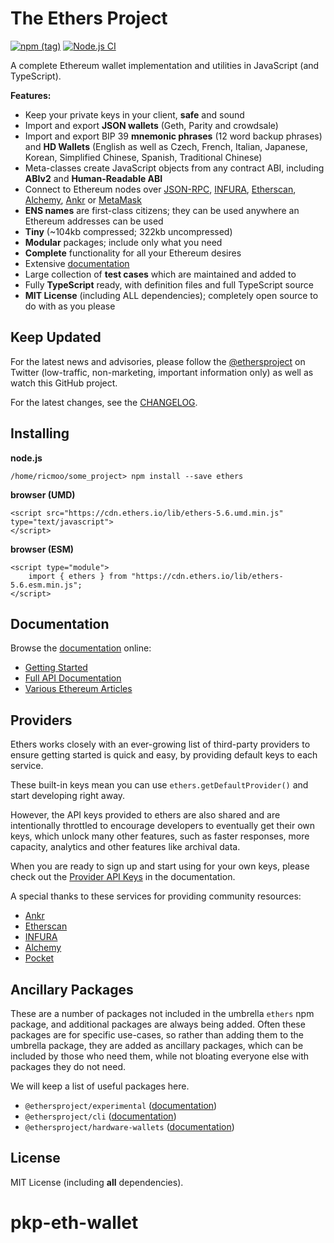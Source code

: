 The Ethers Project
==================

[![npm (tag)](https://img.shields.io/npm/v/ethers)](https://www.npmjs.com/package/ethers)
[![Node.js CI](https://github.com/ethers-io/ethers.js/workflows/Node.js%20CI/badge.svg?branch=ethers-v5-beta)](https://github.com/ethers-io/ethers.js/actions?query=workflow%3A%22Node.js+CI%22)

A complete Ethereum wallet implementation and utilities in JavaScript (and TypeScript).

**Features:**

- Keep your private keys in your client, **safe** and sound
- Import and export **JSON wallets** (Geth, Parity and crowdsale)
- Import and export BIP 39 **mnemonic phrases** (12 word backup phrases) and **HD Wallets** (English as well as Czech, French, Italian, Japanese, Korean, Simplified Chinese, Spanish, Traditional Chinese)
- Meta-classes create JavaScript objects from any contract ABI, including **ABIv2** and **Human-Readable ABI**
- Connect to Ethereum nodes over [JSON-RPC](https://github.com/ethereum/wiki/wiki/JSON-RPC), [INFURA](https://infura.io), [Etherscan](https://etherscan.io), [Alchemy](https://alchemyapi.io), [Ankr](https://ankr.com) or [MetaMask](https://metamask.io)
- **ENS names** are first-class citizens; they can be used anywhere an Ethereum addresses can be used
- **Tiny** (~104kb compressed; 322kb uncompressed)
- **Modular** packages; include only what you need
- **Complete** functionality for all your Ethereum desires
- Extensive [documentation](https://docs.ethers.io/v5/)
- Large collection of **test cases** which are maintained and added to
- Fully **TypeScript** ready, with definition files and full TypeScript source
- **MIT License** (including ALL dependencies); completely open source to do with as you please


Keep Updated
------------

For the latest news and advisories, please follow the
[@ethersproject](https://twitter.com/ethersproject) on Twitter (low-traffic,
non-marketing, important information only) as well as watch this GitHub project.

For the latest changes, see the
[CHANGELOG](https://github.com/ethers-io/ethers.js/blob/master/CHANGELOG.md).


Installing
----------

**node.js**

```
/home/ricmoo/some_project> npm install --save ethers
```

**browser (UMD)**

```
<script src="https://cdn.ethers.io/lib/ethers-5.6.umd.min.js" type="text/javascript">
</script>
```

**browser (ESM)**

```
<script type="module">
    import { ethers } from "https://cdn.ethers.io/lib/ethers-5.6.esm.min.js";
</script>
```


Documentation
-------------

Browse the [documentation](https://docs.ethers.io/v5/) online:

- [Getting Started](https://docs.ethers.io/v5/getting-started/)
- [Full API Documentation](https://docs.ethers.io/v5/api/)
- [Various Ethereum Articles](https://blog.ricmoo.com/)


Providers
---------

Ethers works closely with an ever-growing list of third-party providers
to ensure getting started is quick and easy, by providing default keys
to each service.

These built-in keys mean you can use `ethers.getDefaultProvider()` and
start developing right away.

However, the API keys provided to ethers are also shared and are
intentionally throttled to encourage developers to eventually get
their own keys, which unlock many other features, such as faster
responses, more capacity, analytics and other features like archival
data.

When you are ready to sign up and start using for your own keys, please
check out the [Provider API Keys](https://docs.ethers.io/v5/api-keys/) in
the documentation.

A special thanks to these services for providing community resources:

- [Ankr](https://www.ankr.com/)
- [Etherscan](https://etherscan.io/)
- [INFURA](https://infura.io/)
- [Alchemy](https://dashboard.alchemyapi.io/signup?referral=55a35117-028e-4b7c-9e47-e275ad0acc6d)
- [Pocket](https://pokt.network/pocket-gateway-ethereum-mainnet/)


Ancillary Packages
------------------

These are a number of packages not included in the umbrella `ethers` npm package, and
additional packages are always being added. Often these packages are for specific
use-cases, so rather than adding them to the umbrella package, they are added as
ancillary packages, which can be included by those who need them, while not bloating
everyone else with packages they do not need.

We will keep a list of useful packages here.

- `@ethersproject/experimental` ([documentation](https://docs.ethers.io/v5/api/experimental/))
- `@ethersproject/cli` ([documentation](https://docs.ethers.io/v5/cli/))
- `@ethersproject/hardware-wallets` ([documentation](https://docs.ethers.io/v5/api/other/hardware/))


License
-------

MIT License (including **all** dependencies).

# pkp-eth-wallet
